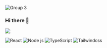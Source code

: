 ![Group 3](https://github.com/jadejamig/jadejamig/assets/57212583/d17bc47a-406e-4b0f-ae11-5f0251e2d745)

### Hi there 👋
![](https://komarev.com/ghpvc/?username=jadejamig)

<!--
**jadejamig/jadejamig** is a ✨ _special_ ✨ repository because its `README.md` (this file) appears on your GitHub profile.

Here are some ideas to get you started:

- 🔭 I’m currently working on ...
- 🌱 I’m currently learning ...
- 👯 I’m looking to collaborate on ...
- 🤔 I’m looking for help with ...
- 💬 Ask me about ...
- 📫 How to reach me: ...
- 😄 Pronouns: ...
- ⚡ Fun fact: ...
-->

![React](https://github.com/jadejamig/jadejamig/assets/57212583/8a1f3b39-972a-4b01-8afe-42a98308da6c) ![Node js](https://github.com/jadejamig/jadejamig/assets/57212583/88ebbd03-db34-4f0e-ab2e-c31947734309)
![TypeScript](https://github.com/jadejamig/jadejamig/assets/57212583/f9a4eee8-6556-4eaf-9bea-f8a091be6f28) ![Tailwindcss](https://github.com/jadejamig/jadejamig/assets/57212583/8dd72763-3b82-45d6-9ba4-c5ad58e32193)


